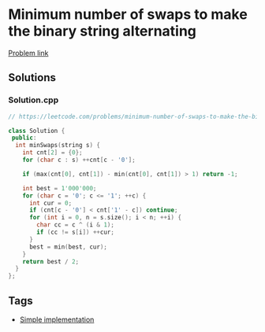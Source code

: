# Minimum number of swaps to make the binary string alternating

[Problem link](https://leetcode.com/problems/minimum-number-of-swaps-to-make-the-binary-string-alternating)

## Solutions


### Solution.cpp
```cpp
// https://leetcode.com/problems/minimum-number-of-swaps-to-make-the-binary-string-alternating

class Solution {
 public:
  int minSwaps(string s) {
    int cnt[2] = {0};
    for (char c : s) ++cnt[c - '0'];

    if (max(cnt[0], cnt[1]) - min(cnt[0], cnt[1]) > 1) return -1;

    int best = 1'000'000;
    for (char c = '0'; c <= '1'; ++c) {
      int cur = 0;
      if (cnt[c - '0'] < cnt['1' - c]) continue;
      for (int i = 0, n = s.size(); i < n; ++i) {
        char cc = c ^ (i & 1);
        if (cc != s[i]) ++cur;
      }
      best = min(best, cur);
    }
    return best / 2;
  }
};
```
## Tags

* [Simple implementation](/README.md#Simple_implementation)
